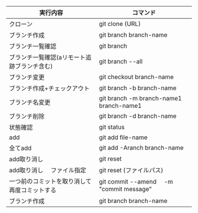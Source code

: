 | 実行内容                                     | コマンド                                 |
| -------------------------------------------- | ---------------------------------------- |
| クローン                                     | git clone (URL)                          |
| ブランチ作成                                 | git branch branch-name                   |
| ブランチ一覧確認                             | git branch                               |
| ブランチ一覧確認(aリモート追跡ブランチ含む)  | git branch --all                         |
| ブランチ変更                                 | git checkout branch-name                 |
| ブランチ作成+チェックアウト                  | git branch  -b branch-name               |
| ブランチ名変更                               | git branch  -m branch-name1 branch-name1 |
| ブランチ削除                                 | git branch -d branch-name                |
| 状態確認                                     | git status                               |
| add                                          | git add file-name                        |
| 全てadd                                      | git add -Aranch branch-name              |
| add取り消し                                  | git reset                                |
| add取り消し           　ファイル指定         | git reset (ファイルパス)                 |
| 一つ前のコミットを取り消して再度コミットする | git commit --amend 　-m "commit message" |
| ブランチ作成                                 | git branch branch-name                   |